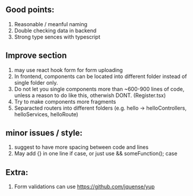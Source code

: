 ## Good points:  
1. Reasonable / meanful naming  
2. Double checking data in backend  
3. Strong type sences with typescript  

## Improve section    
1. may use react hook form for form uploading  
2. In frontend, components can be located into different folder instead of single folder only.  
3. Do not let you single components more than ~600-900 lines of code, unless a reason to do like this, otherwish DONT. (Register.tsx) 
4. Try to make components more fragments
5. Separacted routers into different folders (e.g. hello -> helloControllers, helloServices, helloRoute) 

## minor issues / style:  
1. suggest to have more spacing between code and lines  
2. May add {} in one line if case, or just use <conditions> && someFunction(); case  

## Extra:  
1. Form validations can use https://github.com/jquense/yup  